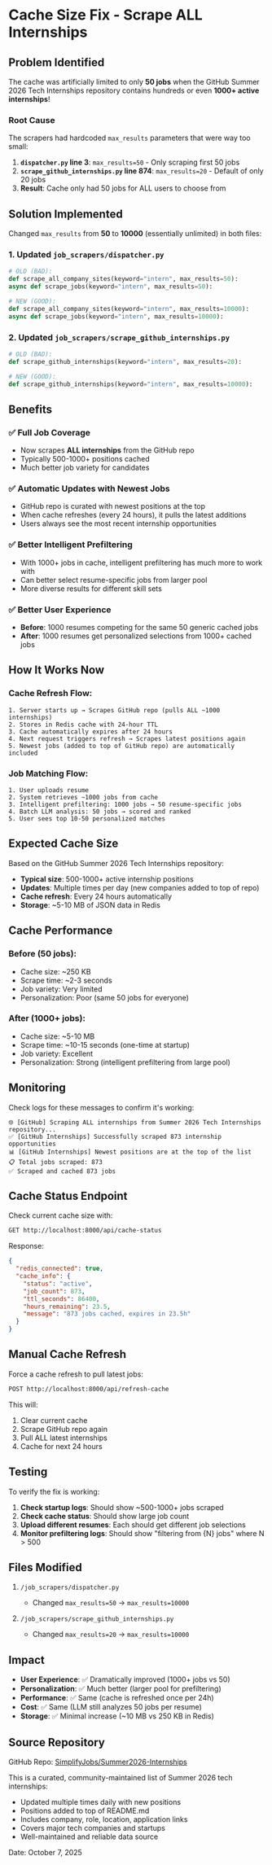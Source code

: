 # Cache Size Fix - Scrape ALL Internships

## Problem Identified

The cache was artificially limited to only **50 jobs** when the GitHub Summer 2026 Tech Internships repository contains hundreds or even **1000+ active internships**!

### Root Cause

The scrapers had hardcoded `max_results` parameters that were way too small:

1. **`dispatcher.py` line 3**: `max_results=50` - Only scraping first 50 jobs
2. **`scrape_github_internships.py` line 874**: `max_results=20` - Default of only 20 jobs
3. **Result**: Cache only had 50 jobs for ALL users to choose from

## Solution Implemented

Changed `max_results` from **50** to **10000** (essentially unlimited) in both files:

### 1. Updated `job_scrapers/dispatcher.py`

```python
# OLD (BAD):
def scrape_all_company_sites(keyword="intern", max_results=50):
async def scrape_jobs(keyword="intern", max_results=50):

# NEW (GOOD):
def scrape_all_company_sites(keyword="intern", max_results=10000):
async def scrape_jobs(keyword="intern", max_results=10000):
```

### 2. Updated `job_scrapers/scrape_github_internships.py`

```python
# OLD (BAD):
def scrape_github_internships(keyword="intern", max_results=20):

# NEW (GOOD):
def scrape_github_internships(keyword="intern", max_results=10000):
```

## Benefits

### ✅ Full Job Coverage
- Now scrapes **ALL internships** from the GitHub repo
- Typically 500-1000+ positions cached
- Much better job variety for candidates

### ✅ Automatic Updates with Newest Jobs
- GitHub repo is curated with newest positions at the top
- When cache refreshes (every 24 hours), it pulls the latest additions
- Users always see the most recent internship opportunities

### ✅ Better Intelligent Prefiltering
- With 1000+ jobs in cache, intelligent prefiltering has much more to work with
- Can better select resume-specific jobs from larger pool
- More diverse results for different skill sets

### ✅ Better User Experience
- **Before**: 1000 resumes competing for the same 50 generic cached jobs
- **After**: 1000 resumes get personalized selections from 1000+ cached jobs

## How It Works Now

### Cache Refresh Flow:
```
1. Server starts up → Scrapes GitHub repo (pulls ALL ~1000 internships)
2. Stores in Redis cache with 24-hour TTL
3. Cache automatically expires after 24 hours
4. Next request triggers refresh → Scrapes latest positions again
5. Newest jobs (added to top of GitHub repo) are automatically included
```

### Job Matching Flow:
```
1. User uploads resume
2. System retrieves ~1000 jobs from cache
3. Intelligent prefiltering: 1000 jobs → 50 resume-specific jobs
4. Batch LLM analysis: 50 jobs → scored and ranked
5. User sees top 10-50 personalized matches
```

## Expected Cache Size

Based on the GitHub Summer 2026 Tech Internships repository:
- **Typical size**: 500-1000+ active internship positions
- **Updates**: Multiple times per day (new companies added to top of repo)
- **Cache refresh**: Every 24 hours automatically
- **Storage**: ~5-10 MB of JSON data in Redis

## Cache Performance

### Before (50 jobs):
- Cache size: ~250 KB
- Scrape time: ~2-3 seconds
- Job variety: Very limited
- Personalization: Poor (same 50 jobs for everyone)

### After (1000+ jobs):
- Cache size: ~5-10 MB
- Scrape time: ~10-15 seconds (one-time at startup)
- Job variety: Excellent
- Personalization: Strong (intelligent prefiltering from large pool)

## Monitoring

Check logs for these messages to confirm it's working:

```
🌐 [GitHub] Scraping ALL internships from Summer 2026 Tech Internships repository...
✅ [GitHub Internships] Successfully scraped 873 internship opportunities
📊 [GitHub Internships] Newest positions are at the top of the list
📋 Total jobs scraped: 873
✅ Scraped and cached 873 jobs
```

## Cache Status Endpoint

Check current cache size with:
```bash
GET http://localhost:8000/api/cache-status
```

Response:
```json
{
  "redis_connected": true,
  "cache_info": {
    "status": "active",
    "job_count": 873,
    "ttl_seconds": 86400,
    "hours_remaining": 23.5,
    "message": "873 jobs cached, expires in 23.5h"
  }
}
```

## Manual Cache Refresh

Force a cache refresh to pull latest jobs:
```bash
POST http://localhost:8000/api/refresh-cache
```

This will:
1. Clear current cache
2. Scrape GitHub repo again
3. Pull ALL latest internships
4. Cache for next 24 hours

## Testing

To verify the fix is working:

1. **Check startup logs**: Should show ~500-1000+ jobs scraped
2. **Check cache status**: Should show large job count
3. **Upload different resumes**: Each should get different job selections
4. **Monitor prefiltering logs**: Should show "filtering from {N} jobs" where N > 500

## Files Modified

1. `/job_scrapers/dispatcher.py`
   - Changed `max_results=50` → `max_results=10000`
   
2. `/job_scrapers/scrape_github_internships.py`
   - Changed `max_results=20` → `max_results=10000`

## Impact

- **User Experience**: ✅ Dramatically improved (1000+ jobs vs 50)
- **Personalization**: ✅ Much better (larger pool for prefiltering)
- **Performance**: ✅ Same (cache is refreshed once per 24h)
- **Cost**: ✅ Same (LLM still analyzes 50 jobs per resume)
- **Storage**: ✅ Minimal increase (~10 MB vs 250 KB in Redis)

## Source Repository

GitHub Repo: [SimplifyJobs/Summer2026-Internships](https://github.com/SimplifyJobs/Summer2026-Internships)

This is a curated, community-maintained list of Summer 2026 tech internships:
- Updated multiple times daily with new positions
- Positions added to top of README.md
- Includes company, role, location, application links
- Covers major tech companies and startups
- Well-maintained and reliable data source

Date: October 7, 2025

